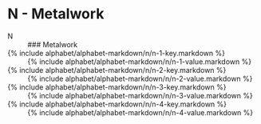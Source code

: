 <div data-role="collapsible" data-inset="false">
	<h1 class="cart-collapsible-div">N - Metalwork</h1>

<dl>

<dt class="alphabet-table-key-letter">
<div markdown="1">
N
</div>
</dt>
<dd class="alphabet-table-value">
<div markdown="1">
### Metalwork
</div>
</dd>

<dt>
<div markdown="1">
{% include alphabet/alphabet-markdown/n/n-1-key.markdown %}
</div>
</dt>
<dd>
<div markdown="1">
{% include alphabet/alphabet-markdown/n/n-1-value.markdown %}
</div>
</dd>

<dt>
<div markdown="1">
{% include alphabet/alphabet-markdown/n/n-2-key.markdown %}
</div>
</dt>
<dd>
<div markdown="1">
{% include alphabet/alphabet-markdown/n/n-2-value.markdown %}
</div>
</dd>

<dt>
<div markdown="1">
{% include alphabet/alphabet-markdown/n/n-3-key.markdown %}
</div>
</dt>
<dd>
<div markdown="1">
{% include alphabet/alphabet-markdown/n/n-3-value.markdown %}
</div>
</dd>

<dt>
<div markdown="1">
{% include alphabet/alphabet-markdown/n/n-4-key.markdown %}
</div>
</dt>
<dd>
<div markdown="1">
{% include alphabet/alphabet-markdown/n/n-4-value.markdown %}
</div>
</dd>


</dl>

</div>
